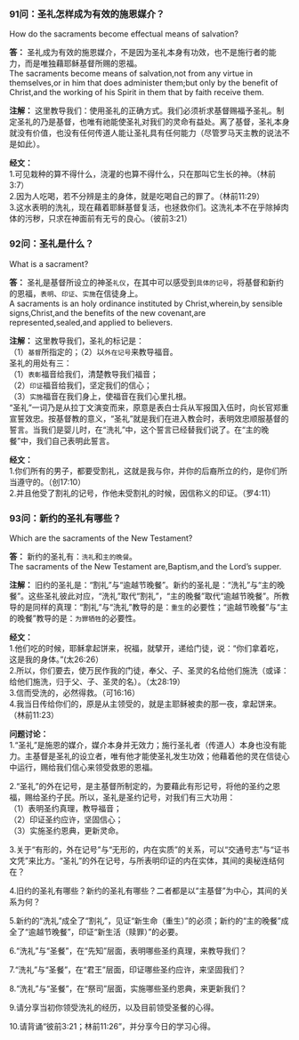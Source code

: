 ### 91问：圣礼怎样成为有效的施恩媒介？
How do the sacraments become effectual means of salvation?  

**答：** 圣礼成为有效的施恩媒介，不是因为圣礼本身有功效，也不是施行者的能力，而是唯独藉耶稣基督所赐的恩福。  
The sacraments become means of salvation,not from any virtue in themselves,or in him that does administer them;but only by the benefit of Christ,and the working of his Spirit in them that by faith receive them.  

**注解：** 这里教导我们：使用圣礼的正确方式。我们必须祈求基督赐福予圣礼。制定圣礼的乃是基督，也唯有祂能使圣礼对我们的灵命有益处。离了基督，圣礼本身就没有价值，也没有任何传道人能让圣礼具有任何能力（尽管罗马天主教的说法不是如此）。

**经文：**  
1.可见栽种的算不得什么，浇灌的也算不得什么，只在那叫它生长的神。（林前3:7）  
2.因为人吃喝，若不分辨是主的身体，就是吃喝自己的罪了。（林前11:29）  
3.这水表明的洗礼，现在藉着耶稣基督复活，也拯救你们。这洗礼本不在乎除掉肉体的污秽，只求在神面前有无亏的良心。（彼前3:21）  


### 92问：圣礼是什么？
What is a sacrament?  

**答：** 圣礼是基督所设立的神圣`礼仪`，在其中可以感受到`具体的记号`，将基督和新约的恩福，`表明`、`印证`、`实施`在信徒身上。  
A sacraments is an holy ordinance instituted by Christ,wherein,by sensible signs,Christ,and the benefits of the new covenant,are represented,sealed,and applied to believers.  

**注解：** 这里教导我们，圣礼的标记是：  
（1）`基督`所指定的；（2）以`外在记号`来教导福音。  
圣礼的用处有三：  
（1）`表彰`福音给我们，清楚教导我们福音；  
（2）`印证`福音给我们，坚定我们的信心；  
（3）`实施`福音在我们身上，使福音在我们心里扎根。  
“圣礼”一词乃是从拉丁文演变而来，原意是表白士兵从军报国入伍时，向长官郑重宣誓效忠。按基督教的意义，“圣礼”就是我们在进入教会时，表明效忠顺服基督的誓言。当我们是婴儿时，在“洗礼”中，这个誓言已经替我们说了。在“主的晚餐”中，我们自己表明此誓言。  

**经文：**  
1.你们所有的男子，都要受割礼，这就是我与你，并你的后裔所立的约，是你们所当遵守的。（创17:10）  
2.并且他受了割礼的记号，作他未受割礼的时候，因信称义的印证。（罗4:11）  


### 93问：新约的圣礼有哪些？
Which are the sacraments of the New Testament?  

**答：** 新约的圣礼有：`洗礼`和`主的晚餐`。  
The sacraments of the New Testament are,Baptism,and the Lord’s supper.  

**注解：** 旧约的圣礼是：“割礼”与“逾越节晚餐”。新约的圣礼是：“洗礼”与“主的晚餐”。这些圣礼彼此对应，“洗礼”取代“割礼”，“主的晚餐”取代“逾越节晚餐”。所教导的是同样的真理：“割礼”与“洗礼”教导的是：`重生`的必要性；“逾越节晚餐”与“主的晚餐”教导的是：`为罪牺牲`的必要性。  

**经文：**  
1.他们吃的时候，耶稣拿起饼来，祝福，就擘开，递给门徒，说：“你们拿着吃，这是我的身体。”(太26:26）  
2.所以，你们要去，使万民作我的门徒，奉父、子、圣灵的名给他们施洗（或译：给他们施洗，归于父、子、圣灵的名）。（太28:19）  
3.信而受洗的，必然得救。（可16:16）  
4.我当日传给你们的，原是从主领受的，就是主耶稣被卖的那一夜，拿起饼来。（林前11:23）  

**问题讨论：**  
1.“圣礼”是施恩的媒介，媒介本身并无效力；施行圣礼者（传道人）本身也没有能力。主基督是圣礼的设立者，唯有他才能使圣礼发生功效；他藉着他的灵在信徒心中运行，赐给我们信心来领受救恩的恩福。  

2.“圣礼”的外在记号，是主基督所制定的，为要藉此有形记号，将他的圣约之恩福，赐给圣约子民。所以，圣礼是圣约记号，对我们有三大功用：  
（1）表明圣约真理，教导福音；  
（2）印证圣约应许，坚固信心；  
（3）实施圣约恩典，更新灵命。  

3.关于“有形的，外在记号”与“无形的，内在实质”的关系，可以“交通号志”与“证书文凭”来比方。“圣礼”的外在记号，与所表明印证的内在实体，其间的奥秘连结何在？  

4.旧约的圣礼有哪些？新约的圣礼有哪些？二者都是以“主基督”为中心，其间的关系为何？  

5.新约的“洗礼”成全了“割礼”，见证“新生命（重生）”的必须；新约的“主的晚餐”成全了“逾越节晚餐”，印证“新生活（赎罪）”的必要。  

6.“洗礼”与“圣餐”，在“先知”层面，表明哪些圣约真理，来教导我们？  

7.“洗礼”与“圣餐”，在“君王”层面，印证哪些圣约应许，来坚固我们？  

8.“洗礼”与“圣餐”，在“祭司”层面，实施哪些圣约恩典，来更新我们？  

9.请分享当初你领受洗礼的经历，以及目前领受圣餐的心得。  

10.请背诵“彼前3:21；林前11:26”，并分享今日的学习心得。  


